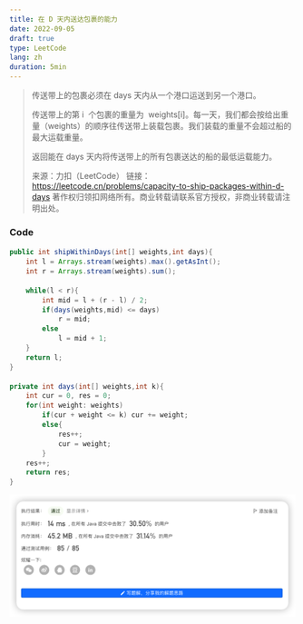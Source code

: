 ```yaml
---
title: 在 D 天内送达包裹的能力
date: 2022-09-05
draft: true
type: LeetCode
lang: zh
duration: 5min
---
```


> 传送带上的包裹必须在 days 天内从一个港口运送到另一个港口。
>
> 传送带上的第 i  个包裹的重量为  weights[i]。每一天，我们都会按给出重量（weights）的顺序往传送带上装载包裹。我们装载的重量不会超过船的最大运载重量。
>
> 返回能在 days 天内将传送带上的所有包裹送达的船的最低运载能力。
>
> 来源：力扣（LeetCode）
> 链接：https://leetcode.cn/problems/capacity-to-ship-packages-within-d-days
> 著作权归领扣网络所有。商业转载请联系官方授权，非商业转载请注明出处。

### Code

```java
public int shipWithinDays(int[] weights,int days){
    int l = Arrays.stream(weights).max().getAsInt();
    int r = Arrays.stream(weights).sum();

    while(l < r){
        int mid = l + (r - l) / 2;
        if(days(weights,mid) <= days)
            r = mid;
        else
            l = mid + 1;
    }
    return l;
}

private int days(int[] weights,int k){
    int cur = 0, res = 0;
    for(int weight: weights)
        if(cur + weight <= k) cur += weight;
        else{
            res++;
            cur = weight;
        }
    res++;
    return res;
}
```

![Code](/public/images/leetcode/10-0.png)
